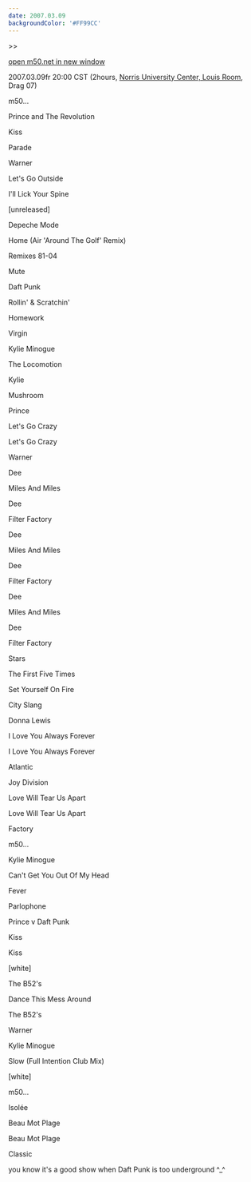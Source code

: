 ```yaml
---
date: 2007.03.09
backgroundColor: '#FF99CC'
---
```


\>>

[open m50.net in new window](http://m50.net/)

2007.03.09fr 20:00 CST (2hours, [Norris University Center, Louis Room](http://www.northwestern.edu/), Drag 07)  

m50...  

Prince and The Revolution

Kiss

Parade

Warner

Let's Go Outside

I'll Lick Your Spine

\[unreleased\]



Depeche Mode

Home (Air 'Around The Golf' Remix)

Remixes 81-04

Mute

Daft Punk

Rollin' & Scratchin'

Homework

Virgin

Kylie Minogue

The Locomotion

Kylie

Mushroom

Prince

Let's Go Crazy

Let's Go Crazy

Warner

Dee

Miles And Miles

Dee

Filter Factory

Dee

Miles And Miles

Dee

Filter Factory

Dee

Miles And Miles

Dee

Filter Factory

Stars

The First Five Times

Set Yourself On Fire

City Slang

Donna Lewis

I Love You Always Forever

I Love You Always Forever

Atlantic

Joy Division

Love Will Tear Us Apart

Love Will Tear Us Apart

Factory


m50...  

Kylie Minogue

Can't Get You Out Of My Head

Fever

Parlophone

Prince v Daft Punk

Kiss

Kiss

\[white\]

The B52's

Dance This Mess Around

The B52's

Warner

Kylie Minogue

Slow (Full Intention Club Mix)

\[white\]




m50...  

Isolée

Beau Mot Plage

Beau Mot Plage

Classic

you know it's a good show when Daft Punk is too underground ^\_^